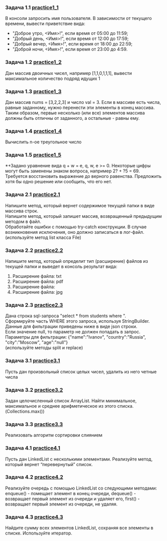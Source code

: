 ### Задача 1.1 [practice1_1](practice1_1.java)
В консоли запросить имя пользователя. В зависимости от текущего времени, вывести приветствие вида:
* "Доброе утро, <Имя>!", если время от 05:00 до 11:59; 
* "Добрый день, <Имя>!", если время от 12:00 до 17:59; 
* "Добрый вечер, <Имя>!", если время от 18:00 до 22:59; 
* "Доброй ночи, <Имя>!", если время от 23:00 до 4:59.
### Задача 1.2 [practice1_2](practice1_2.java)
Дан массив двоичных чисел, например [1,1,0,1,1,1], вывести максимальное количество подряд идущих 1
### Задача 1.3 [practice1_3](practice1_3.java)
Дан массив nums = [3,2,2,3] и число val = 3. Если в массиве есть числа, равные заданному, нужно перенести эти элементы в конец массива. Таким образом, первые несколько (или все) элементов массива должны быть отличны от заданного, а остальные - равны ему.
### Задача 1.4 [practice1_4](practice1_4.java)
Вычислить n-ое треугольное число
### Задача 1.5 [practice1_5](practice1_5.java)
*+Задано уравнение вида q + w = e, q, w, e >= 0. Некоторые цифры могут быть заменены знаком вопроса, например 2? + ?5 = 69. Требуется восстановить выражение до верного равенства. Предложить хотя бы одно решение или сообщить, что его нет.
### Задача 2.1 [practice2.1](practice2.java)
Напишите метод, который вернет содержимое текущей папки в виде массива строк.  
Напишите метод, который запишет массив, возвращенный предыдущим методом в файл.  
Обработайте ошибки с помощью try-catch конструкции. В случае возникновения исключения, оно должно записаться в лог-файл. (используйте метод list класса File)
### Задача 2.2 [practice2.2](practice2.java)
Напишите метод, который определит тип (расширение) файлов из текущей папки и выведет в консоль результат вида:
1) Расширение файла: txt
2) Расширение файла: pdf
3) Расширение файла:
4) Расширение файла: jpg
### Задача 2.3 [practice2.3](practice2_3.java)
Дана строка sql-запроса "select * from students where ".  
Сформируйте часть WHERE этого запроса, используя StringBuilder.  
Данные для фильтрации приведены ниже в виде json строки.  
Если значение null, то параметр не должен попадать в запрос.  
Параметры для фильтрации: {"name":"Ivanov", "country":"Russia", "city":"Moscow", "age":"null"}  
(используйте методы split и replace)
### Задача 3.1 [practice3.1](practice3.java)
Пусть дан произвольный список целых чисел, удалить из него четные числа
### Задача 3.2 [practice3.2](practice3.java)
Задан целочисленный список ArrayList. Найти минимальное, максимальное и среднее арифметическое из этого списка. (Collections.max())
### Задача 3.3 [practice3.3](practice3.java)
Реализовать алгоритм сортировки слиянием
### Задача 4.1 [practice4.1](practice4.java)
Пусть дан LinkedList с несколькими элементами. Реализуйте метод, который вернет “перевернутый” список.
### Задача 4.2 [practice4.2](practice4.java)
Реализуйте очередь с помощью LinkedList со следующими методами: enqueue() - помещает элемент в конец очереди, dequeue() - возвращает первый элемент из очереди и удаляет его, first() - возвращает первый элемент из очереди, не удаляя.
### Задача 4.3 [practice4.3](practice4.java)
Найдите сумму всех элементов LinkedList, сохраняя все элементы в списке. Используйте итератор.


